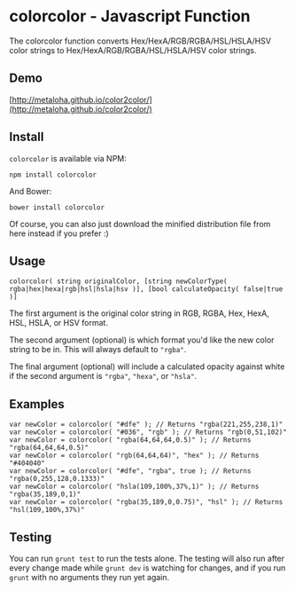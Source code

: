 # colorcolor - Javascript Function

The colorcolor function converts Hex/HexA/RGB/RGBA/HSL/HSLA/HSV color strings to Hex/HexA/RGB/RGBA/HSL/HSLA/HSV color strings.

## Demo

[http://metaloha.github.io/color2color/](http://metaloha.github.io/color2color/)

## Install

`colorcolor` is available via NPM:

	npm install colorcolor

And Bower:

	bower install colorcolor

Of course, you can also just download the minified distribution file from here instead if you prefer :)

## Usage

	colorcolor( string originalColor, [string newColorType( rgba|hex|hexa|rgb|hsl|hsla|hsv )], [bool calculateOpacity( false|true )]

The first argument is the original color string in RGB, RGBA, Hex, HexA, HSL, HSLA, or HSV format.

The second argument (optional) is which format you'd like the new color string to be in. This will always default to `"rgba"`.

The final argument (optional) will include a calculated opacity against white if the second argument is `"rgba"`, `"hexa"`, or `"hsla"`.

## Examples

	var newColor = colorcolor( "#dfe" ); // Returns "rgba(221,255,238,1)"
	var newColor = colorcolor( "#036", "rgb" ); // Returns "rgb(0,51,102)"
	var newColor = colorcolor( "rgba(64,64,64,0.5)" ); // Returns "rgba(64,64,64,0.5)"
	var newColor = colorcolor( "rgb(64,64,64)", "hex" ); // Returns "#404040"
	var newColor = colorcolor( "#dfe", "rgba", true ); // Returns "rgba(0,255,128,0.1333)"
	var newColor = colorcolor( "hsla(109,100%,37%,1)" ); // Returns "rgba(35,189,0,1)"
	var newColor = colorcolor( "rgba(35,189,0,0.75)", "hsl" ); // Returns "hsl(109,100%,37%)"

## Testing

You can run `grunt test` to run the tests alone. The testing will also run after every change made while `grunt dev` is watching for changes, and if you run `grunt` with no arguments they run yet again.
